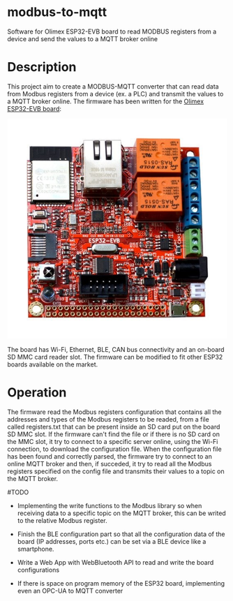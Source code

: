 # modbus-to-mqtt
Software for Olimex ESP32-EVB board to read MODBUS registers from a device and send the values to a MQTT broker online

# Description
This project aim to create a MODBUS-MQTT converter that can read data from Modbus registers from a device (ex. a PLC) and transmit the values to a MQTT broker online.
The firmware has been written for the [Olimex ESP32-EVB board](https://www.olimex.com/Products/IoT/ESP32/ESP32-EVB/open-source-hardware):

![olimex esp32-evb](./olimex_esp32evb.jpg)


The board has Wi-Fi, Ethernet, BLE, CAN bus connectivity and an on-board SD MMC card reader slot. The firmware can be modified to fit other ESP32 boards available on the market.

# Operation
The firmware read the Modbus registers configuration that contains all the addresses and types of the Modbus registers to be readed, from a file called registers.txt that can be present inside an SD card put on the board SD MMC slot. If the firmware can't find the file or if there is no SD card on the MMC slot, it try to connect to a specific server online, using the Wi-Fi connection, to download the configuration file.
When the configuration file has been found and correctly parsed, the firmware try to connect to an online MQTT broker and then, if succeded, it try to read all the Modbus registers specified on the config file and transmits their values to a topic on the MQTT broker.

#TODO
  * Implementing the write functions to the Modbus library so when receiving data to a specific topic on the MQTT broker, this can be writed to the relative Modbus register.

  * Finish the BLE configuration part so that all the configuration data of the board (IP addresses, ports etc.) can be set via a BLE device like a smartphone.
  
  * Write a Web App with WebBluetooth API to read and write the board configurations
  
  * If there is space on program memory of the ESP32 board, implementing even an OPC-UA to MQTT converter